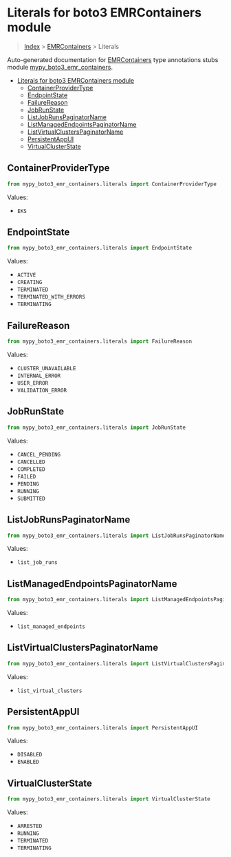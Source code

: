 # Literals for boto3 EMRContainers module

> [Index](../README.md) > [EMRContainers](./README.md) > Literals

Auto-generated documentation for [EMRContainers](https://boto3.amazonaws.com/v1/documentation/api/latest/reference/services/emr-containers.html#EMRContainers)
type annotations stubs module [mypy_boto3_emr_containers](https://pypi.org/project/mypy-boto3-emr-containers/).

- [Literals for boto3 EMRContainers module](#literals-for-boto3-emrcontainers-module)
  - [ContainerProviderType](#containerprovidertype)
  - [EndpointState](#endpointstate)
  - [FailureReason](#failurereason)
  - [JobRunState](#jobrunstate)
  - [ListJobRunsPaginatorName](#listjobrunspaginatorname)
  - [ListManagedEndpointsPaginatorName](#listmanagedendpointspaginatorname)
  - [ListVirtualClustersPaginatorName](#listvirtualclusterspaginatorname)
  - [PersistentAppUI](#persistentappui)
  - [VirtualClusterState](#virtualclusterstate)

## ContainerProviderType

```python
from mypy_boto3_emr_containers.literals import ContainerProviderType
```

Values:

- `EKS`

## EndpointState

```python
from mypy_boto3_emr_containers.literals import EndpointState
```

Values:

- `ACTIVE`
- `CREATING`
- `TERMINATED`
- `TERMINATED_WITH_ERRORS`
- `TERMINATING`

## FailureReason

```python
from mypy_boto3_emr_containers.literals import FailureReason
```

Values:

- `CLUSTER_UNAVAILABLE`
- `INTERNAL_ERROR`
- `USER_ERROR`
- `VALIDATION_ERROR`

## JobRunState

```python
from mypy_boto3_emr_containers.literals import JobRunState
```

Values:

- `CANCEL_PENDING`
- `CANCELLED`
- `COMPLETED`
- `FAILED`
- `PENDING`
- `RUNNING`
- `SUBMITTED`

## ListJobRunsPaginatorName

```python
from mypy_boto3_emr_containers.literals import ListJobRunsPaginatorName
```

Values:

- `list_job_runs`

## ListManagedEndpointsPaginatorName

```python
from mypy_boto3_emr_containers.literals import ListManagedEndpointsPaginatorName
```

Values:

- `list_managed_endpoints`

## ListVirtualClustersPaginatorName

```python
from mypy_boto3_emr_containers.literals import ListVirtualClustersPaginatorName
```

Values:

- `list_virtual_clusters`

## PersistentAppUI

```python
from mypy_boto3_emr_containers.literals import PersistentAppUI
```

Values:

- `DISABLED`
- `ENABLED`

## VirtualClusterState

```python
from mypy_boto3_emr_containers.literals import VirtualClusterState
```

Values:

- `ARRESTED`
- `RUNNING`
- `TERMINATED`
- `TERMINATING`
